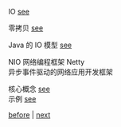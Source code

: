 IO [see](16/3.md)  

零拷贝 [see](16/5.md)  

Java 的 IO 模型 [see](16/4.md)  

NIO 网络编程框架 Netty  
异步事件驱动的网络应用开发框架  

核心概念 [see](16/1.md)  
示例 [see](16/2.md)  

[before](15.md) | [next](17.md)  